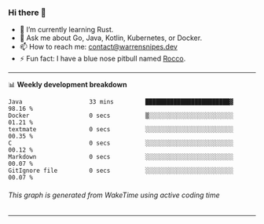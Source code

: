 ### Hi there 👋

- 🌱 I’m currently learning Rust.
- 💬 Ask me about Go, Java, Kotlin, Kubernetes, or Docker.
- 📫 How to reach me: contact@warrensnipes.dev
- ⚡ Fun fact: I have a blue nose pitbull named [Rocco](https://i.imgur.com/iLsSCKu.jpg).

-------

📊 **Weekly development breakdown**
<!--START_SECTION:waka-->

```text
Java                   33 mins         ████████████████████████▓   98.16 %
Docker                 0 secs          ▒░░░░░░░░░░░░░░░░░░░░░░░░   01.21 %
textmate               0 secs          ░░░░░░░░░░░░░░░░░░░░░░░░░   00.35 %
C                      0 secs          ░░░░░░░░░░░░░░░░░░░░░░░░░   00.12 %
Markdown               0 secs          ░░░░░░░░░░░░░░░░░░░░░░░░░   00.07 %
GitIgnore file         0 secs          ░░░░░░░░░░░░░░░░░░░░░░░░░   00.07 %
```

<!--END_SECTION:waka-->
###### *This graph is generated from WakeTime using active coding time*
-------
